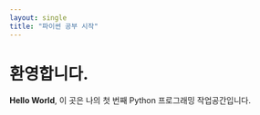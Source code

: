 ```yaml
---
layout: single
title: "파이썬 공부 시작"
---
```



# 환영합니다.
**Hello World**, 이 곳은 나의 첫 번째 Python 프로그래밍 작업공간입니다.
